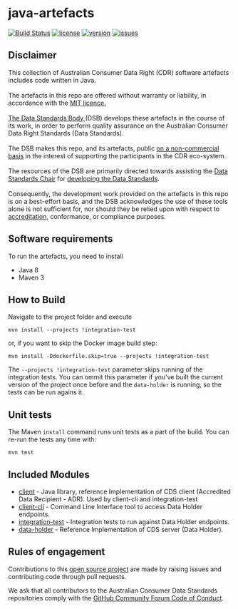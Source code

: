# java-artefacts
[![Build Status](https://travis-ci.org/ConsumerDataStandardsAustralia/java-artefacts.svg?branch=master)](https://travis-ci.org/ConsumerDataStandardsAustralia/java-artefacts)
[![license](https://img.shields.io/github/license/ConsumerDataStandardsAustralia/java-artefacts)](https://github.com/ConsumerDataStandardsAustralia/java-artefacts/blob/master/LICENSE)
[![version](https://img.shields.io/github/v/tag/ConsumerDataStandardsAustralia/java-artefacts.svg)](https://github.com/ConsumerDataStandardsAustralia/java-artefacts/releases/latest)
[![issues](https://img.shields.io/github/issues/ConsumerDataStandardsAustralia/java-artefacts)](https://github.com/ConsumerDataStandardsAustralia/java-artefacts/issues)

## Disclaimer
<p>This collection of Australian Consumer Data Right (CDR) software artefacts includes code written in Java.<br /> <br /> The artefacts in this repo are offered without warranty or liability, in accordance with the <a href="https://github.com/ConsumerDataStandardsAustralia/java-artefacts/blob/master/LICENSE">MIT licence.</a> <br /> <br /> <a href="https://www.csiro.au/en/News/News-releases/2018/Data61-appointed-to-Data-Standards-Body-role">The Data Standards Body </a> (DSB) develops these artefacts in the course of its work, in order to perform quality assurance on the Australian Consumer Data Right Standards (Data Standards). <br /> <br /> The DSB makes this repo, and its artefacts, public <a href="https://github.com/ConsumerDataStandardsAustralia/java-artefacts/blob/master/LICENSE">on a non-commercial basis<a/> in the interest of supporting the participants in the CDR eco-system. <br /> <br /> The resources of the DSB are primarily directed towards assisting the <a href="https://consumerdatastandards.org.au/about/">Data Standards Chair</a> for <a href="https://github.com/ConsumerDataStandardsAustralia/standards">developing the Data Standards</a>.<br /> <br /> Consequently, the development work provided on the artefacts in this repo is on a best-effort basis, and the DSB acknowledges the use of these tools alone is not sufficient for, nor should they be relied upon with respect to <a href="https://www.accc.gov.au/focus-areas/consumer-data-right-cdr-0/cdr-draft-accreditation-guidelines">accreditation</a>, conformance, or compliance purposes.</p>

## Software requirements

To run the artefacts, you need to install

* Java 8
* Maven 3

## How to Build

Navigate to the project folder and execute

    mvn install --projects !integration-test

or, if you want to skip the Docker image build step:

    mvn install -Ddockerfile.skip=true --projects !integration-test

The `--projects !integration-test` parameter skips running of the integration tests.
You can ommit this parameter if you've built the current version of the project once before and
the `data-holder` is running, so the tests can be run agains it.

## Unit tests

The Maven `install` command runs unit tests as a part of the build.
You can re-run the tests any time with:

    mvn test

## Included Modules

- [client](client/README.md) - Java library, reference Implementation of CDS client (Accredited Data Recipient - ADR). Used by client-cli and integration-test
- [client-cli](client-cli/README.md) - Command Line Interface tool to access Data Holder endpoints.
- [integration-test](integration-test/README.md) - Integration tests to run against Data Holder endpoints.
- [data-holder](data-holder/README.md) - Reference Implementation of CDS server (Data Holder).

## Rules of engagement

Contributions to this <a href="https://github.com/ConsumerDataStandardsAustralia/java-artefacts/blob/master/LICENSE">open source project<a/> are made by raising issues and contributing code through pull requests.

We ask that all contributors to the Australian Consumer Data Standards repositories comply with the [GitHub Community Forum Code of Conduct](https://help.github.com/articles/github-community-forum-code-of-conduct/).
